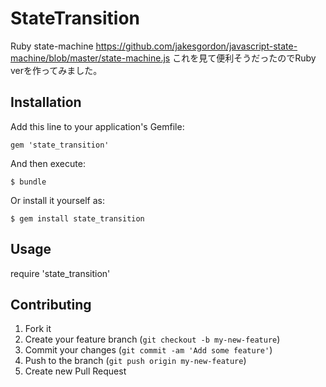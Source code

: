 # StateTransition

Ruby state-machine
https://github.com/jakesgordon/javascript-state-machine/blob/master/state-machine.js
これを見て便利そうだったのでRuby verを作ってみました。

## Installation

Add this line to your application's Gemfile:

    gem 'state_transition'

And then execute:

    $ bundle

Or install it yourself as:

    $ gem install state_transition

## Usage

require 'state_transition'


## Contributing

1. Fork it
2. Create your feature branch (`git checkout -b my-new-feature`)
3. Commit your changes (`git commit -am 'Add some feature'`)
4. Push to the branch (`git push origin my-new-feature`)
5. Create new Pull Request
